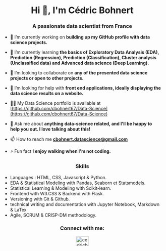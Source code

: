 <h1 align="center">Hi 👋, I'm Cédric Bohnert</h1>
<h3 align="center">A passionate data scientist from France</h3>

- 🔭 I’m currently working on **building up my GitHub profile with data science projects.**

- 🌱 I’m currently learning **the basics of Exploratory Data Analysis (EDA), Prediction (Regression), Prediction (Classification), Cluster analysis (Unclassified data) and Advanced data science (Deep Learning).**

- 👯 I’m looking to collaborate on **any of the presented data science projects or open to other projects.**

- 🤝 I’m looking for help with **front end applications, ideally displaying the data science results on a website.**

- 👨‍💻 My Data Science portfolio is available at [https://github.com/cbohnert67/Data-Science](https://github.com/cbohnert67/Data-Science)

- 💬 Ask me about **anything data-science related, and I'll be happy to help you out. I love talking about this!**

- 📫 How to reach me **cbohnert.datascience@gmail.com**

- ⚡ Fun fact **I enjoy walking when I'm not coding.**


<h3 align="center">Skills</h3>

- Languages : HTML, CSS, Javascript & Python.
- EDA & Statistical Modeling with Pandas, Seaborn et Statsmodels.
- Statistical Learning & Modeling with Scikit-learn.
- Frontend with W3.CSS & Backend with Flask.
- Versioning with Git & Github.
- technical writing and documentation with Jupyter Notebook, Markdown & LaTex
- Agile, SCRUM & CRISP-DM methodology.




<h3 align="center">Connect with me:</h3>
<p align="center">
<a href="https://linkedin.com/in/cedricbohnert" target="blank"><img align="center" src="https://raw.githubusercontent.com/rahuldkjain/github-profile-readme-generator/master/src/images/icons/Social/linked-in-alt.svg" alt="cedricbohnert" height="30" width="40" /></a>
</p>




